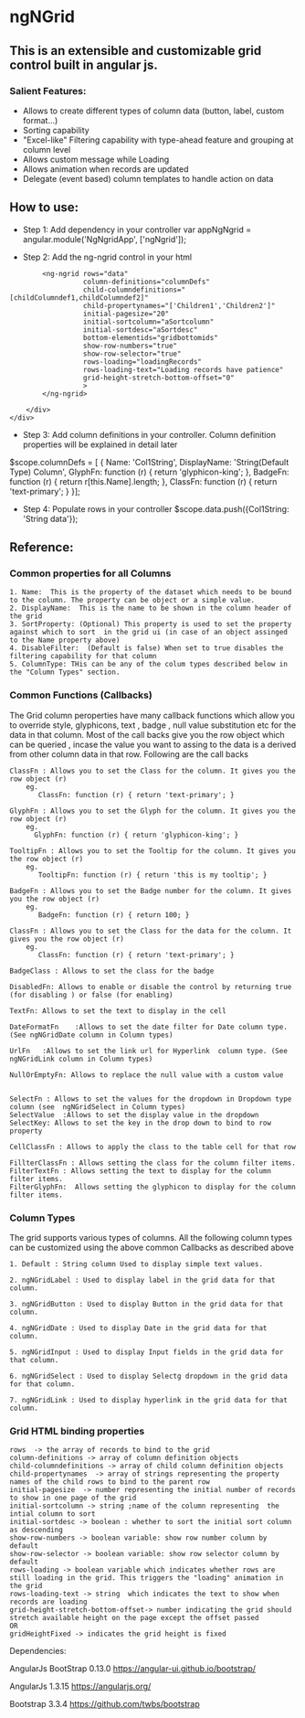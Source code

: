 # ngNGrid

## This is an extensible and customizable grid control built in angular js.

### Salient Features:
 - Allows to create different types of column data (button, label, custom format...)
 - Sorting capability
 - "Excel-like" Filtering capability with type-ahead feature and grouping at column level
 - Allows custom message while Loading
 - Allows animation when records are updated
 - Delegate (event based) column templates to handle action on data
 

## How to use:
 
* Step 1: Add dependency in your controller
 var appNgNgrid = angular.module('NgNgridApp', ['ngNgrid']);
 
* Step 2: Add the ng-ngrid control in your html
 <div ng-app="NgNgridApp">
        <div ng-controller="HomeController">
          
            <ng-ngrid rows="data"
                      column-definitions="columnDefs"
                      child-columndefinitions="[childColumndef1,childColumndef2]"
                      child-propertynames="['Children1','Children2']"
                      initial-pagesize="20"
                      initial-sortcolumn="aSortcolumn"
                      initial-sortdesc="aSortdesc"
                      bottom-elementids="gridbottomids"
                      show-row-numbers="true"
                      show-row-selector="true"
                      rows-loading="loadingRecords"
                      rows-loading-text="Loading records have patience"
                      grid-height-stretch-bottom-offset="0"
					  >
            </ng-ngrid>

        </div>
    </div>
 
* Step 3: Add column definitions in your controller. Column definition properties will be explained in detail later

 $scope.columnDefs = [
               {
                   Name: 'Col1String',
                   DisplayName: 'String(Default Type) Column',
                   GlyphFn: function (r) { return 'glyphicon-king'; },
                   BadgeFn: function (r) { return r[this.Name].length; },
                   ClassFn: function (r) { return 'text-primary'; }
               }];
			   
* Step 4: Populate rows in your controller
 $scope.data.push({Col1String: 'String data'});
 
 
## Reference:

### Common properties for all Columns
	1. Name:  This is the property of the dataset which needs to be bound to the column. The property can be object or a simple value.
	2. DisplayName:  This is the name to be shown in the column header of the grid
	3. SortProperty: (Optional) This property is used to set the property against which to sort  in the grid ui (in case of an object assinged to the Name property above)
	4. DisableFilter:  (Default is false) When set to true disables the filtering capability for that column
	5. ColumnType: THis can be any of the colum types described below in the "Column Types" section.

### Common Functions (Callbacks)
The Grid column peroperties have many callback functions which allow you to override style, glyphicons, text , badge , null value substitution etc for the data in that column.
Most of the call backs give you the row object which can be queried , incase the value you want to assing to the data is a derived from other column data in that row.
Following are the call backs


	ClassFn : Allows you to set the Class for the column. It gives you the row object (r)
		eg. 
		   ClassFn: function (r) { return 'text-primary'; }

	GlyphFn : Allows you to set the Glyph for the column. It gives you the row object (r)
		eg. 
		  GlyphFn: function (r) { return 'glyphicon-king'; }
		  
	TooltipFn : Allows you to set the Tooltip for the column. It gives you the row object (r)
		eg. 
		   TooltipFn: function (r) { return 'this is my tooltip'; }

	BadgeFn : Allows you to set the Badge number for the column. It gives you the row object (r)
		eg. 
		   BadgeFn: function (r) { return 100; }

	ClassFn : Allows you to set the Class for the data for the column. It gives you the row object (r)
		eg. 
		   ClassFn: function (r) { return 'text-primary'; }	   

	BadgeClass : Allows to set the class for the badge
	
	DisabledFn: Allows to enable or disable the control by returning true (for disabling ) or false (for enabling)
	
	TextFn: Allows to set the text to display in the cell 
	
	DateFormatFn	:Allows to set the date filter for Date column type. (See ngNGridDate column in Column types)
	
	UrlFn	:Allows to set the link url for Hyperlink  column type. (See ngNGridLink column in Column types)
	
	NullOrEmptyFn: Allows to replace the null value with a custom value
	
	
	SelectFn : Allows to set the values for the dropdown in Dropdown type column (see  ngNGridSelect in Column types)
	SelectValue  :Allows to set the display value in the dropdown	
	SelectKey: Allows to set the key in the drop down to bind to row property
	
	CellClassFn : Allows to apply the class to the table cell for that row
	
	FillterClassFn : Allows setting the class for the column filter items.
	FilterTextFn : Allows setting the text to display for the column filter items. 
	FilterGlyphFn:  Allows setting the glyphicon to display for the column filter items. 
	
	
### Column Types
The grid supports various types of columns.
All the following column types can be customized using the above common Callbacks as described above

	1. Default : String column Used to display simple text values.      
	   
	2. ngNGridLabel : Used to display label in the grid data for that column.

	3. ngNGridButton : Used to display Button in the grid data for that column.

	4. ngNGridDate : Used to display Date in the grid data for that column.

	5. ngNGridInput : Used to display Input fields in the grid data for that column.

	6. ngNGridSelect : Used to display Selectg dropdown in the grid data for that column.

	7. ngNGridLink : Used to display hyperlink in the grid data for that column.
 
 
### Grid HTML binding properties

	rows  -> the array of records to bind to the grid
	column-definitions -> array of column definition objects
	child-columndefinitions -> array of child column definition objects
	child-propertynames  -> array of strings representing the property names of the child rows to bind to the parent row
	initial-pagesize  -> number representing the initial number of records to show in one page of the grid
	initial-sortcolumn -> string ;name of the column representing  the intial column to sort 
	initial-sortdesc -> boolean : whether to sort the initial sort column as descending                      
	show-row-numbers -> boolean variable: show row number column by default
	show-row-selector -> boolean variable: show row selector column by default
	rows-loading -> boolean variable which indicates whether rows are still loading in the grid. This triggers the "loading" animation in the grid
	rows-loading-text -> string  which indicates the text to show when records are loading					  
	grid-height-stretch-bottom-offset-> number indicating the grid should stretch available height on the page except the offset passed
	OR
	gridHeightFixed -> indicates the grid height is fixed 
 
 
Dependencies:

 AngularJs BootStrap 0.13.0  https://angular-ui.github.io/bootstrap/ 

 AngularJs 1.3.15 https://angularjs.org/
 
 Bootstrap 3.3.4 https://github.com/twbs/bootstrap
 
 


